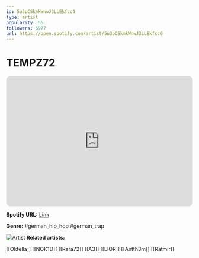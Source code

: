 ```yaml
---
id: 5u3pCSkmkWnwJ3LLEkfccG
type: artist
popularity: 56
followers: 6977
url: https://open.spotify.com/artist/5u3pCSkmkWnwJ3LLEkfccG
---
```

# TEMPZ72

<iframe style="border-radius:12px" src="https://open.spotify.com/embed/artist/5u3pCSkmkWnwJ3LLEkfccG" width="100%" height="352" frameBorder="0" allowfullscreen="" allow="autoplay; clipboard-write; encrypted-media; fullscreen; picture-in-picture" loading="lazy"></iframe>

**Spotify URL:** [Link](https://open.spotify.com/artist/5u3pCSkmkWnwJ3LLEkfccG)

**Genre:**  #german_hip_hop #german_trap

![Artist](https://i.scdn.co/image/ab6761610000e5ebc21ca60c954216a9445cb76e)
**Related artists:**

[[Okfella]]
[[NOK1D]]
[[Rara72]]
[[A3]]
[[LIOR]]
[[Antth3m]]
[[Ratmir]]
